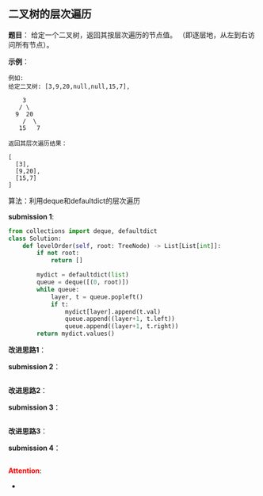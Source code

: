 ## 二叉树的层次遍历
**题目**：
给定一个二叉树，返回其按层次遍历的节点值。 （即逐层地，从左到右访问所有节点）。

**示例**：
```
例如:
给定二叉树: [3,9,20,null,null,15,7],

    3
   / \
  9  20
    /  \
   15   7
```
```
返回其层次遍历结果：

[
  [3],
  [9,20],
  [15,7]
]
```

算法：利用deque和defaultdict的层次遍历

**submission 1**:
```python
from collections import deque, defaultdict
class Solution:
    def levelOrder(self, root: TreeNode) -> List[List[int]]:
        if not root:
            return []

        mydict = defaultdict(list)
        queue = deque([(0, root)])
        while queue:
            layer, t = queue.popleft()
            if t:
                mydict[layer].append(t.val)
                queue.append((layer+1, t.left))
                queue.append((layer+1, t.right))
        return mydict.values()
```


**改进思路1**：


**submission 2**：
```python

```


**改进思路2**：

**submission 3**：
```python

```


**改进思路3**：

**submission 4**：
```python

```


<font color="#FF0000">**Attention**</font>:

- 
